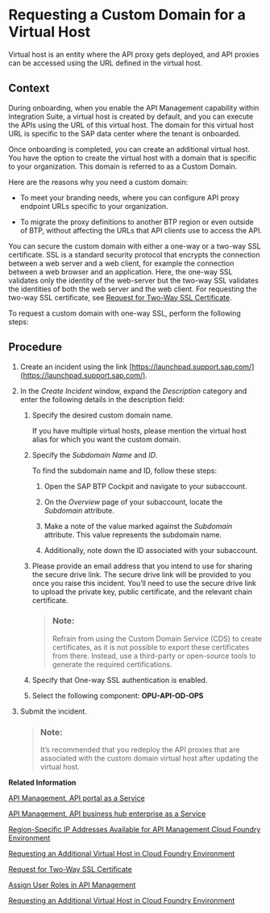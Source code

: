 <!-- loio6b9e5a3430b84fecaac1c994fff6c3ee -->

# Requesting a Custom Domain for a Virtual Host

Virtual host is an entity where the API proxy gets deployed, and API proxies can be accessed using the URL defined in the virtual host.



<a name="loio6b9e5a3430b84fecaac1c994fff6c3ee__context_tcd_t2b_yyb"/>

## Context

During onboarding, when you enable the API Management capability within Integration Suite, a virtual host is created by default, and you can execute the APIs using the URL of this virtual host. The domain for this virtual host URL is specific to the SAP data center where the tenant is onboarded.

Once onboarding is completed, you can create an additional virtual host. You have the option to create the virtual host with a domain that is specific to your organization. This domain is referred to as a Custom Domain.

Here are the reasons why you need a custom domain:

-   To meet your branding needs, where you can configure API proxy endpoint URLs specific to your organization.

-   To migrate the proxy definitions to another BTP region or even outside of BTP, without affecting the URLs that API clients use to access the API.


You can secure the custom domain with either a one-way or a two-way SSL certificate. SSL is a standard security protocol that encrypts the connection between a web server and a web client, for example the connection between a web browser and an application. Here, the one-way SSL validates only the identity of the web-server but the two-way SSL validates the identities of both the web server and the web client. For requesting the two-way SSL certificate, see [Request for Two-Way SSL Certificate](request-for-two-way-ssl-certificate-9faf7ce.md).

To request a custom domain with one-way SSL, perform the following steps:



## Procedure

1.  Create an incident using the link [https://launchpad.support.sap.com/](https://launchpad.support.sap.com/).

2.  In the *Create Incident* window, expand the *Description* category and enter the following details in the description field:

    1.  Specify the desired custom domain name.

        If you have multiple virtual hosts, please mention the virtual host alias for which you want the custom domain.

    2.  Specify the *Subdomain Name* and *ID*.

        To find the subdomain name and ID, follow these steps:

        1.  Open the SAP BTP Cockpit and navigate to your subaccount.

        2.  On the *Overview* page of your subaccount, locate the *Subdomain* attribute.
        3.  Make a note of the value marked against the *Subdomain* attribute. This value represents the subdomain name.
        4.  Additionally, note down the ID associated with your subaccount.

    3.  Please provide an email address that you intend to use for sharing the secure drive link. The secure drive link will be provided to you once you raise this incident. You’ll need to use the secure drive link to upload the private key, public certificate, and the relevant chain certificate.

        > ### Note:  
        > Refrain from using the Custom Domain Service \(CDS\) to create certificates, as it is not possible to export these certificates from there. Instead, use a third-party or open-source tools to generate the required certifications.

    4.  Specify that One-way SSL authentication is enabled.

    5.  Select the following component: **OPU-API-OD-OPS**


3.  Submit the incident.

    > ### Note:  
    > It’s recommended that you redeploy the API proxies that are associated with the custom domain virtual host after updating the virtual host.


**Related Information**  


[API Management, API portal as a Service](api-management-api-portal-as-a-service-e064663.md "The API Management, API portal as a service on Cloud Foundry provides different capabilities through Route Service plan, On-Premise Connectivity plan, and API Access plan.")

[API Management, API business hub enterprise as a Service](api-management-api-business-hub-enterprise-as-a-service-d59d8f9.md "The API Management, API business hub enterprise as a service on Cloud Foundry provides the API access plan.")

[Region-Specific IP Addresses Available for API Management Cloud Foundry Environment](region-specific-ip-addresses-available-for-api-management-cloud-foundry-environment-585d639.md "API Management protects your backend services. However, API Management needs to establish connectivity to your backend services during an API call execution.")

[Requesting an Additional Virtual Host in Cloud Foundry Environment](requesting-an-additional-virtual-host-in-cloud-foundry-environment-a7b91e5.md "Create a new virtual host or update an alias for an existing virtual host in the Cloud Foundry environment.")

[Request for Two-Way SSL Certificate](request-for-two-way-ssl-certificate-9faf7ce.md "Request a two-way SSL certificate for the default domain of the virtual host of your API Management service.")

[Assign User Roles in API Management](assign-user-roles-in-api-management-911ca5a.md "Use role collections to group together different roles that can be assigned to API Portal and API business hub enterprise users.")

[Requesting an Additional Virtual Host in Cloud Foundry Environment](requesting-an-additional-virtual-host-in-cloud-foundry-environment-a7b91e5.md "Create a new virtual host or update an alias for an existing virtual host in the Cloud Foundry environment.")

